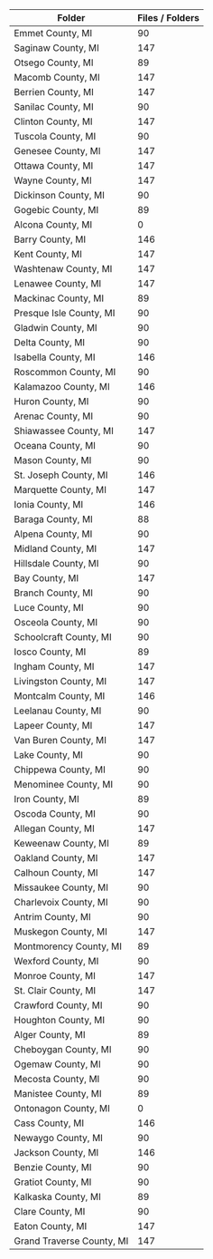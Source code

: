| Folder                    |   Files / Folders |
|---------------------------|-------------------|
| Emmet County, MI          |                90 |
| Saginaw County, MI        |               147 |
| Otsego County, MI         |                89 |
| Macomb County, MI         |               147 |
| Berrien County, MI        |               147 |
| Sanilac County, MI        |                90 |
| Clinton County, MI        |               147 |
| Tuscola County, MI        |                90 |
| Genesee County, MI        |               147 |
| Ottawa County, MI         |               147 |
| Wayne County, MI          |               147 |
| Dickinson County, MI      |                90 |
| Gogebic County, MI        |                89 |
| Alcona County, MI         |                 0 |
| Barry County, MI          |               146 |
| Kent County, MI           |               147 |
| Washtenaw County, MI      |               147 |
| Lenawee County, MI        |               147 |
| Mackinac County, MI       |                89 |
| Presque Isle County, MI   |                90 |
| Gladwin County, MI        |                90 |
| Delta County, MI          |                90 |
| Isabella County, MI       |               146 |
| Roscommon County, MI      |                90 |
| Kalamazoo County, MI      |               146 |
| Huron County, MI          |                90 |
| Arenac County, MI         |                90 |
| Shiawassee County, MI     |               147 |
| Oceana County, MI         |                90 |
| Mason County, MI          |                90 |
| St. Joseph County, MI     |               146 |
| Marquette County, MI      |               147 |
| Ionia County, MI          |               146 |
| Baraga County, MI         |                88 |
| Alpena County, MI         |                90 |
| Midland County, MI        |               147 |
| Hillsdale County, MI      |                90 |
| Bay County, MI            |               147 |
| Branch County, MI         |                90 |
| Luce County, MI           |                90 |
| Osceola County, MI        |                90 |
| Schoolcraft County, MI    |                90 |
| Iosco County, MI          |                89 |
| Ingham County, MI         |               147 |
| Livingston County, MI     |               147 |
| Montcalm County, MI       |               146 |
| Leelanau County, MI       |                90 |
| Lapeer County, MI         |               147 |
| Van Buren County, MI      |               147 |
| Lake County, MI           |                90 |
| Chippewa County, MI       |                90 |
| Menominee County, MI      |                90 |
| Iron County, MI           |                89 |
| Oscoda County, MI         |                90 |
| Allegan County, MI        |               147 |
| Keweenaw County, MI       |                89 |
| Oakland County, MI        |               147 |
| Calhoun County, MI        |               147 |
| Missaukee County, MI      |                90 |
| Charlevoix County, MI     |                90 |
| Antrim County, MI         |                90 |
| Muskegon County, MI       |               147 |
| Montmorency County, MI    |                89 |
| Wexford County, MI        |                90 |
| Monroe County, MI         |               147 |
| St. Clair County, MI      |               147 |
| Crawford County, MI       |                90 |
| Houghton County, MI       |                90 |
| Alger County, MI          |                89 |
| Cheboygan County, MI      |                90 |
| Ogemaw County, MI         |                90 |
| Mecosta County, MI        |                90 |
| Manistee County, MI       |                89 |
| Ontonagon County, MI      |                 0 |
| Cass County, MI           |               146 |
| Newaygo County, MI        |                90 |
| Jackson County, MI        |               146 |
| Benzie County, MI         |                90 |
| Gratiot County, MI        |                90 |
| Kalkaska County, MI       |                89 |
| Clare County, MI          |                90 |
| Eaton County, MI          |               147 |
| Grand Traverse County, MI |               147 |